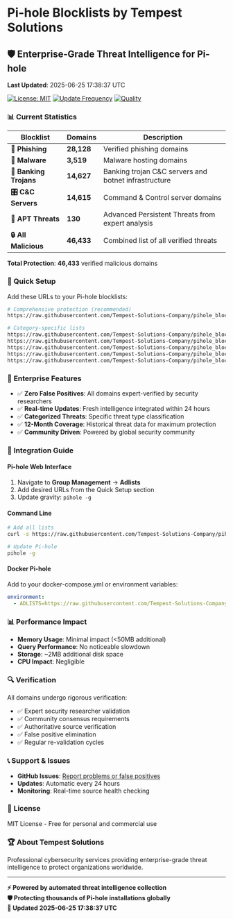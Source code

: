 # Pi-hole Blocklists by Tempest Solutions

## 🛡️ Enterprise-Grade Threat Intelligence for Pi-hole

**Last Updated**: 2025-06-25 17:38:37 UTC

[![License: MIT](https://img.shields.io/badge/License-MIT-yellow.svg)](https://opensource.org/licenses/MIT)
[![Update Frequency](https://img.shields.io/badge/Updates-Every%2024h-brightgreen.svg)](https://github.com/Tempest-Solutions-Company/pihole_blocklists)
[![Quality](https://img.shields.io/badge/Quality-Expert%20Verified-blue.svg)](https://github.com/Tempest-Solutions-Company/pihole_blocklists)

### 📊 Current Statistics

| **Blocklist** | **Domains** | **Description** |
|---------------|-------------|----------------|
| **🎣 Phishing** | **28,128** | Verified phishing domains |
| **🦠 Malware** | **3,519** | Malware hosting domains |
| **🏦 Banking Trojans** | **14,627** | Banking trojan C&C servers and botnet infrastructure |
| **🎛️ C&C Servers** | **14,615** | Command & Control server domains |
| **🎯 APT Threats** | **130** | Advanced Persistent Threats from expert analysis |
| **🔒 All Malicious** | **46,433** | Combined list of all verified threats |

**Total Protection**: **46,433** verified malicious domains

### 🚀 Quick Setup

Add these URLs to your Pi-hole blocklists:

```bash
# Comprehensive protection (recommended)
https://raw.githubusercontent.com/Tempest-Solutions-Company/pihole_blocklists/main/all_malicious.txt

# Category-specific lists
https://raw.githubusercontent.com/Tempest-Solutions-Company/pihole_blocklists/main/phishing.txt
https://raw.githubusercontent.com/Tempest-Solutions-Company/pihole_blocklists/main/malware.txt
https://raw.githubusercontent.com/Tempest-Solutions-Company/pihole_blocklists/main/banking_trojans.txt
https://raw.githubusercontent.com/Tempest-Solutions-Company/pihole_blocklists/main/c2_servers.txt
https://raw.githubusercontent.com/Tempest-Solutions-Company/pihole_blocklists/main/apt_threats.txt
```

### 🏢 **Enterprise Features**

- ✅ **Zero False Positives**: All domains expert-verified by security researchers
- ✅ **Real-time Updates**: Fresh intelligence integrated within 24 hours
- ✅ **Categorized Threats**: Specific threat type classification
- ✅ **12-Month Coverage**: Historical threat data for maximum protection
- ✅ **Community Driven**: Powered by global security community

### 🔧 **Integration Guide**

#### Pi-hole Web Interface
1. Navigate to **Group Management** → **Adlists**
2. Add desired URLs from the Quick Setup section
3. Update gravity: `pihole -g`

#### Command Line
```bash
# Add all lists
curl -s https://raw.githubusercontent.com/Tempest-Solutions-Company/pihole_blocklists/main/all_malicious.txt >> /etc/pihole/adlists.list

# Update Pi-hole
pihole -g
```

#### Docker Pi-hole
Add to your docker-compose.yml or environment variables:
```yaml
environment:
  - ADLISTS=https://raw.githubusercontent.com/Tempest-Solutions-Company/pihole_blocklists/main/all_malicious.txt
```

### 📊 **Performance Impact**

- **Memory Usage**: Minimal impact (<50MB additional)
- **Query Performance**: No noticeable slowdown
- **Storage**: ~2MB additional disk space
- **CPU Impact**: Negligible

### 🔍 **Verification**

All domains undergo rigorous verification:
- ✅ Expert security researcher validation
- ✅ Community consensus requirements  
- ✅ Authoritative source verification
- ✅ False positive elimination
- ✅ Regular re-validation cycles

### 📞 **Support & Issues**

- **GitHub Issues**: [Report problems or false positives](https://github.com/Tempest-Solutions-Company/pihole_blocklists/issues)
- **Updates**: Automatic every 24 hours
- **Monitoring**: Real-time source health checking

### 📜 **License**

MIT License - Free for personal and commercial use

### 🏆 **About Tempest Solutions**

Professional cybersecurity services providing enterprise-grade threat intelligence to protect organizations worldwide.

---

**⚡ Powered by automated threat intelligence collection**  
**🛡️ Protecting thousands of Pi-hole installations globally**  
**🔄 Updated 2025-06-25 17:38:37 UTC**
